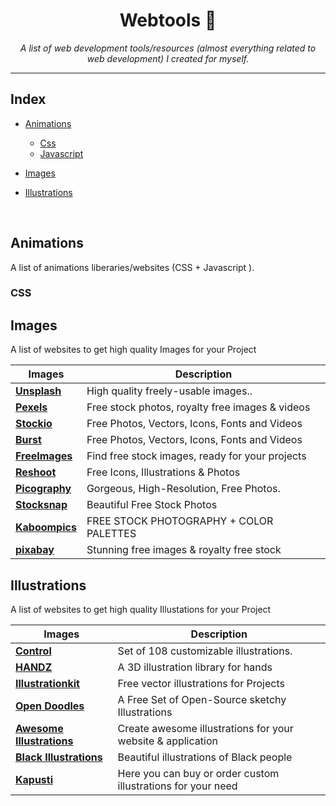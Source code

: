 <div align="center">

<h1>Webtools 🔨</h1>
<i>A list of web development tools/resources (almost everything related to web development) I created for myself.  </i>

</div>

---

## Index

-   [Animations](#animations)
    -   [Css](#css)
    -   [Javascript](#javascript)
-   [Images](#images)

-   [Illustrations](#illustrations)

<br/>

## Animations

 <p > A list of animations liberaries/websites (CSS + Javascript ). </p>
  
  ### CSS

## Images

 <p > A list of websites to get high quality Images for your Project</p>

| Images                                        | Description                                     |
| --------------------------------------------- | ----------------------------------------------- |
| [**Unsplash**](https://unsplash.com/)         | High quality freely-usable images..             |
| [**Pexels**](https://www.pexels.com/)         | Free stock photos, royalty free images & videos |
| [**Stockio**](https://www.stockio.com/)       | Free Photos, Vectors, Icons, Fonts and Videos   |
| [**Burst**](https://burst.shopify.com/)       | Free Photos, Vectors, Icons, Fonts and Videos   |
| [**FreeImages**](https://www.freeimages.com/) | Find free stock images, ready for your projects |
| [**Reshoot**](https://www.reshot.com/)        | Free Icons, Illustrations & Photos              |
| [**Picography**](https://picography.co/)      | Gorgeous, High-Resolution, Free Photos.         |
| [**Stocksnap**](https://stocksnap.io/)        | Beautiful Free Stock Photos                     |
| [**Kaboompics**](https://kaboompics.com/)     | FREE STOCK PHOTOGRAPHY + COLOR PALETTES         |
| [**pixabay**](https://pixabay.com/)           | Stunning free images & royalty free stock       |

## Illustrations

 <p > A list of websites to get high quality Illustations for your Project </p>

| Images                                                         | Description                                                  |
| -------------------------------------------------------------- | ------------------------------------------------------------ |
| [**Control**](https://control.rocks/)                          | Set of 108 customizable illustrations.                       |
| [**HANDZ**](https://www.handz.design/)                         | A 3D illustration library for hands                          |
| [**Illustrationkit**](https://illustrationkit.com/)            | Free vector illustrations for Projects                       |
| [**Open Doodles**](https://opendoodles.com/)                   | A Free Set of Open-Source sketchy Illustrations              |
| [**Awesome Illustrations**](https://picchustudio.webflow.io/)  | Create awesome illustrations for your website & application  |
| [**Black Illustrations**](https://www.blackillustrations.com/) | Beautiful illustrations of Black people                      |
| [**Kapusti**](https://www.kapustin.co/)                        | Here you can buy or order custom illustrations for your need |
